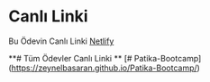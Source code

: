 # Canlı Linki

Bu Ödevin Canlı Linki [Netlify](https://soruapp.netlify.app/)





**# Tüm Ödevler Canlı Linki **
[# Patika-Bootcamp] (https://zeynelbasaran.github.io/Patika-Bootcamp/)
